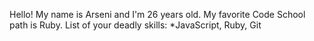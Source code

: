 Hello! My name is Arseni and I'm 26 years old.
My favorite Code School path is Ruby.
List of your deadly skills: *JavaScript, Ruby, Git
